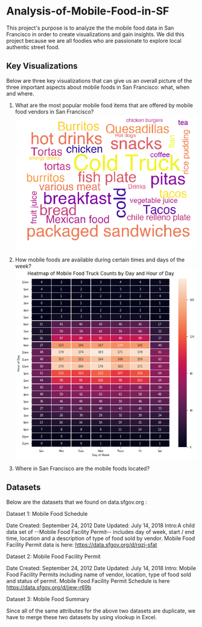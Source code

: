 # Analysis-of-Mobile-Food-in-SF


This project's purpose is to analyze the the mobile food data in San Francisco in order to create visualizations and gain insights. We did this project because we are all foodies who are passionate to explore local authentic street food. 

## Key Visualizations
Below are three key visualizations that can give us an overall picture of the three important aspects about mobile foods in San Francisco: what, when and where. 

1. What are the most popular mobile food items that are offered by mobile food vendors in San Francisco?
![](Visualization%20Images/MobileFoodWordCloud.png)

2. How mobile foods are available during certain times and days of the week?
![](Visualization%20Images/MobileFoodHeatmap.png)

3. Where in San Francisco are the mobile foods located?




## Datasets
Below are the datasets that we found on data.sfgov.org :

Dataset 1: Mobile Food Schedule

Date Created: September 24, 2012
Date Updated: July 14, 2018
Intro:A child data set of --Mobile Food Facility Permit-- includes day of week, start / end time, location and a description of type of food sold by vendor. Mobile Food Facility Permit data is here: https://data.sfgov.org/d/rqzj-sfat

Dataset 2: Mobile Food Facility Permit

Date Created: September 24, 2012
Date Updated: July 14, 2018
Intro: Mobile Food Facility Permits including name of vendor, location, type of food sold and status of permit. Mobile Food Facility Permit Schedule is here https://data.sfgov.org/d/jjew-r69b

Dataset 3: Mobile Food Summary

Since all of the same attributes for the above two datasets are duplicate, we have to merge these two datasets by using vlookup in Excel.
